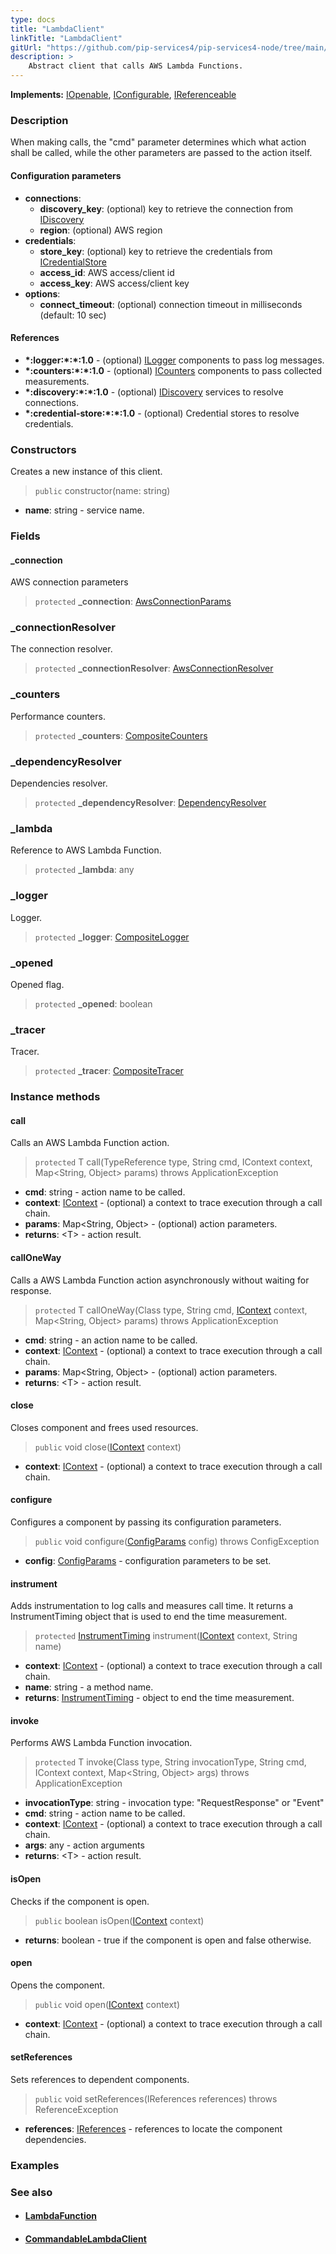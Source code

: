 ```yaml
---
type: docs
title: "LambdaClient"
linkTitle: "LambdaClient"
gitUrl: "https://github.com/pip-services4/pip-services4-node/tree/main/pip-services4-aws-node"
description: >
    Abstract client that calls AWS Lambda Functions.
---
```


**Implements:** [IOpenable](../../../components/run/iopenable), [IConfigurable](../../../components/config/iconfigurable), [IReferenceable](../../../components/refer/ireferenceable)

### Description

When making calls, the "cmd" parameter determines which what action shall be called, while the 
other parameters are passed to the action itself.


#### Configuration parameters

- **connections**:                   
    - **discovery_key**: (optional) key to retrieve the connection from [IDiscovery](../../../config/connect/idiscovery)
    - **region**: (optional) AWS region
- **credentials**:    
    - **store_key**: (optional) key to retrieve the credentials from [ICredentialStore](../../../config/auth/icredential_store)
    - **access_id**: AWS access/client id
    - **access_key**: AWS access/client key
- **options**:
    - **connect_timeout**: (optional) connection timeout in milliseconds (default: 10 sec)

#### References
- **\*:logger:\*:\*:1.0** - (optional) [ILogger](../../../observability/log/ilogger) components to pass log messages.
- **\*:counters:\*:\*:1.0** - (optional) [ICounters](../../../observability/count/icounters) components to pass collected measurements.
- **\*:discovery:\*:\*:1.0** - (optional) [IDiscovery](../../../config/connect/idiscovery) services to resolve connections.
- **\*:credential-store:\*:\*:1.0** - (optional) Credential stores to resolve credentials.

### Constructors
Creates a new instance of this client.

> `public` constructor(name: string)

- **name**: string - service name.


### Fields

<span class="hide-title-link">

#### _connection
AWS connection parameters
> `protected` **_connection**: [AwsConnectionParams](../../connect/aws_connection_params)

### _connectionResolver
The connection resolver.
> `protected` **_connectionResolver**: [AwsConnectionResolver](../../connect/aws_connection_resolver)

### _counters
Performance counters.
> `protected` **_counters**: [CompositeCounters](../../../observability/count/composite_counters)


### _dependencyResolver
Dependencies resolver.
> `protected` **_dependencyResolver**: [DependencyResolver](../../../components/refer/dependency_resolver)

### _lambda
Reference to AWS Lambda Function.
> `protected` **_lambda**: any

### _logger
Logger.
> `protected` **_logger**: [CompositeLogger](../../../observability/log/composite_logger)

### _opened
Opened flag.
> `protected` **_opened**: boolean

### _tracer
Tracer.
> `protected` **_tracer**: [CompositeTracer](../../../observability/trace/composite_tracer)

</span>

### Instance methods

#### call
Calls an AWS Lambda Function action.

> `protected` <T> T call(TypeReference<T> type, String cmd, IContext context, Map<String, Object> params) throws ApplicationException

- **cmd**: string - action name to be called.
- **context**: [IContext](../../../components/context/icontext) - (optional) a context to trace execution through a call chain.
- **params**: Map<String, Object> - (optional) action parameters.
- **returns**: \<T\> - action result.


#### callOneWay
Calls a AWS Lambda Function action asynchronously without waiting for response.

> `protected` <T> T callOneWay(Class<T> type, String cmd,  [IContext](../../../components/context/icontext) context, Map<String, Object> params) throws ApplicationException

- **cmd**: string - an action name to be called.
- **context**: [IContext](../../../components/context/icontext) - (optional) a context to trace execution through a call chain.
- **params**: Map<String, Object> - (optional) action parameters.
- **returns**: \<T\> - action result.

#### close
Closes component and frees used resources.

> `public` void close([IContext](../../../components/context/icontext) context)
- **context**: [IContext](../../../components/context/icontext) - (optional) a context to trace execution through a call chain.

#### configure
Configures a component by passing its configuration parameters.

> `public`  void configure([ConfigParams](../../../components/config/config_params) config) throws ConfigException
- **config**: [ConfigParams](../../../components/config/config_params) - configuration parameters to be set.

#### instrument
Adds instrumentation to log calls and measures call time.
It returns a InstrumentTiming object that is used to end the time measurement.

> `protected` [InstrumentTiming](../../../rpc/trace/instrument_timing) instrument([IContext](../../../components/context/icontext) context, String name)

- **context**: [IContext](../../../components/context/icontext) - (optional) a context to trace execution through a call chain.
- **name**: string - a method name.
- **returns**: [InstrumentTiming](../../../rpc/trace/instrument_timing) - object to end the time measurement.

#### invoke
Performs AWS Lambda Function invocation.

> `protected` <T> T invoke(Class<T> type, String invocationType, String cmd, IContext context, Map<String, Object> args) throws ApplicationException

- **invocationType**: string - invocation type: "RequestResponse" or "Event"
- **cmd**: string - action name to be called.
- **context**: [IContext](../../../components/context/icontext) - (optional) a context to trace execution through a call chain.
- **args**: any - action arguments
- **returns**: \<T\> - action result.

#### isOpen
Checks if the component is open.

> `public` boolean isOpen([IContext](../../../components/context/icontext) context)

- **returns**: boolean - true if the component is open and false otherwise.

#### open
Opens the component.

> `public` void open([IContext](../../../components/context/icontext) context)

- **context**: [IContext](../../../components/context/icontext) - (optional) a context to trace execution through a call chain.

#### setReferences
Sets references to dependent components.

> `public` void setReferences(IReferences references) throws ReferenceException

- **references**: [IReferences](../../../components/refer/ireferences) - references to locate the component dependencies.


### Examples


### See also
- #### [LambdaFunction](../../containers/lambda_function)
- #### [CommandableLambdaClient](../../clients/commandable_lambda_client)
